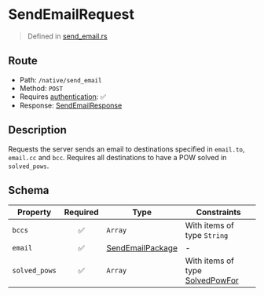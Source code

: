 # SendEmailRequest
> Defined in [send_email.rs](../../../../../interface/src/interface/routes/native/send_email.rs)

## Route
- Path: `/native/send_email`
- Method: `POST`
- Requires [authentication](../../../../Flows/Authentication%20Flow.md): ✅
- Response: [SendEmailResponse](SendEmailResponse.md)

## Description
Requests the server sends an email to destinations specified in `email.to`,
`email.cc` and `bcc`.
Requires all destinations to have a POW solved in `solved_pows`.

## Schema

| Property | Required | Type | Constraints |
| --- | :---: | --- | --- |
| `bccs` | ✅ | `Array` | With items of type `String` |
| `email` | ✅ | [SendEmailPackage](../../../email/SendEmailPackage.md) |  -  |
| `solved_pows` | ✅ | `Array` | With items of type [SolvedPowFor](../../../routes/native/send_email/SolvedPowFor.md) |


